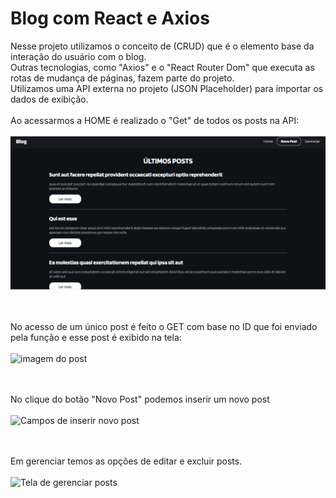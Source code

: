 # Blog com React e Axios

Nesse projeto utilizamos o conceito de (CRUD) que é o elemento base da interação do usuário com o blog. <br>
Outras tecnologias, como "Axios" e o "React Router Dom" que executa as rotas de mudança de páginas, fazem parte do projeto.<br>
Utilizamos uma API externa no projeto (JSON Placeholder) para importar os dados de exibição.<br><br>
Ao acessarmos a HOME é realizado o "Get" de todos os posts na API:<br><br>
<img src="./public/post1.png" alt="imagem da Home">

<br><br>
No acesso de um único post é feito o GET com base no ID que foi enviado pela função e esse post é exibido na tela:<br><br>
<img src="../react-axios/public/post2.png" alt="imagem do post">

<br><br>
No clique do botão "Novo Post" podemos inserir um novo post<br><br>
<img src="../react-axios/public/post3.png" alt="Campos de inserir novo post">

<br><br>
Em gerenciar temos as opções de editar e excluir posts.<br><br>
<img src="../react-axios/public/post4.png" alt="Tela de gerenciar posts">

